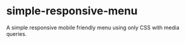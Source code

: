 # simple-responsive-menu
A simple responsive mobile friendly menu using only CSS with media queries.
